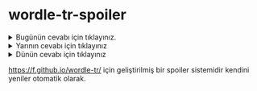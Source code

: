 # wordle-tr-spoiler

<details>
  <summary>Bugünün cevabı için tıklayınız.</summary>
  <br>
    <b> vecih </b>
</details>

<details>
  <summary>Yarının cevabı için tıklayınız</summary>
  <br>
   <b> kitle </b>
</details>

<details>
  <summary>Dünün cevabı için tıklayınız </summary>
  <br>
  <b> eflak </b>
</details>

https://f.github.io/wordle-tr/ için geliştirilmiş bir spoiler sistemidir kendini yeniler otomatik olarak.

